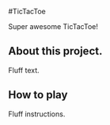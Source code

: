 #TicTacToe

Super awesome TicTacToe!

## About this project.

Fluff text.

## How to play

Fluff instructions.
